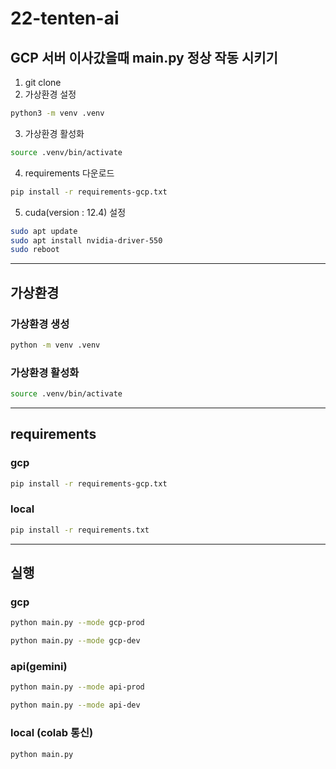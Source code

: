 # 22-tenten-ai

## GCP 서버 이사갔을때 main.py 정상 작동 시키기
1. git clone
2. 가상환경 설정
```bash
python3 -m venv .venv
```
3. 가상환경 활성화
```bash
source .venv/bin/activate
```
4. requirements 다운로드
```bash
pip install -r requirements-gcp.txt
```
5. cuda(version : 12.4) 설정
```bash
sudo apt update
sudo apt install nvidia-driver-550
sudo reboot
```
---
## 가상환경 
### 가상환경 생성
```bash
python -m venv .venv
```
### 가상환경 활성화
```bash
source .venv/bin/activate
```
---
## requirements
### gcp
```bash
pip install -r requirements-gcp.txt
```
### local
```bash
pip install -r requirements.txt
```
---
## 실행
### gcp
```bash
python main.py --mode gcp-prod
```
```bash
python main.py --mode gcp-dev
```
### api(gemini)
```bash
python main.py --mode api-prod
```
```bash
python main.py --mode api-dev
```
### local (colab 통신)
```bash
python main.py
```
